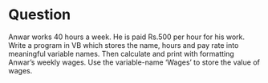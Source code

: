# Question 
Anwar works 40 hours a week. He is paid Rs.500 per hour for his work. Write a program in
VB which stores the name, hours and pay rate into meaningful variable names. Then
calculate and print with formatting Anwar’s weekly wages. Use the variable-name ‘Wages’
to store the value of wages.
